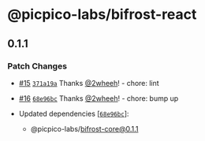 # @picpico-labs/bifrost-react

## 0.1.1

### Patch Changes

- [#15](https://github.com/picpico-labs/bifrost/pull/15) [`371a19a`](https://github.com/picpico-labs/bifrost/commit/371a19ac1df067aaae80778e9102fc3607b9bc56) Thanks [@2wheeh](https://github.com/2wheeh)! - chore: lint

- [#16](https://github.com/picpico-labs/bifrost/pull/16) [`68e96bc`](https://github.com/picpico-labs/bifrost/commit/68e96bc313b8fa71fc820e18ba145531dba7b8be) Thanks [@2wheeh](https://github.com/2wheeh)! - chore: bump up

- Updated dependencies [[`68e96bc`](https://github.com/picpico-labs/bifrost/commit/68e96bc313b8fa71fc820e18ba145531dba7b8be)]:
  - @picpico-labs/bifrost-core@0.1.1
